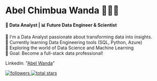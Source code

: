 #  Abel Chimbua Wanda 👩🏻‍💻
**💼 Data Analyst | 📊 Future Data Engineer & Scientist**

🎯 I'm a Data Analyst passionate about transforming data into insights.  
🚀 Currently learning Data Engineering tools (SQL, Python, Azure)  
🧠 Exploring the world of Data Science and Machine Learning  
📌 Goal: Become a full-stack data professional!

Linkedin: "[Abel Wanda](https://www.linkedin.com/in/abel-chimbua-wanda-473922194/)"

 <p align="left">
      <a href="https://github.com/abelcwanda?tab=followers">
         <img alt="followers" title="Follow me on Github" src="https://custom-icon-badges.demolab.com/github/followers/ForrestKnight?color=236ad3&labelColor=1155ba&style=for-the-badge&logo=person- add&label=Follow&logoColor=white"/>
      </a>
      <a href="https://github.com/ForrestKnight?tab=repositories&sort=stargazers">
         <img alt="total stars" title="Total stars on GitHub" src="https://custom-icon-badges.demolab.com/github/stars/ForrestKnight?color=55960c&style=for-the-badge&labelColor=488207&logo=star"/>
      </a>
   </p>
